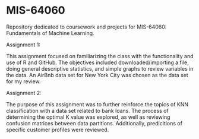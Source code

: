 # MIS-64060
Repository dedicated to coursework and projects for MIS-64060: Fundamentals of Machine Learning.

Assignment 1:

This assignment focused on familiarizing the class with the functionality and use of R and GitHub. The objectives included downloaded/importing a file, doing general descriptive statistics, and simple graphs to review variables in the data. An AirBnb data set for New York City was chosen as the data set for my review.

Assignment 2:

The purpose of this assignment was to further reinforce the topics of KNN classification with a data set related to bank loans. The process of determining the optimal K value was explored, as well as reviewing confusion matrices between data partitions. Additionally, predicitions of specific customer profiles were reviewed.
